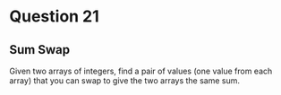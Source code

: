 # Question 21
## Sum Swap
Given two arrays of integers, find a pair of values (one value from each array) that you can swap to give the two arrays the same sum.
